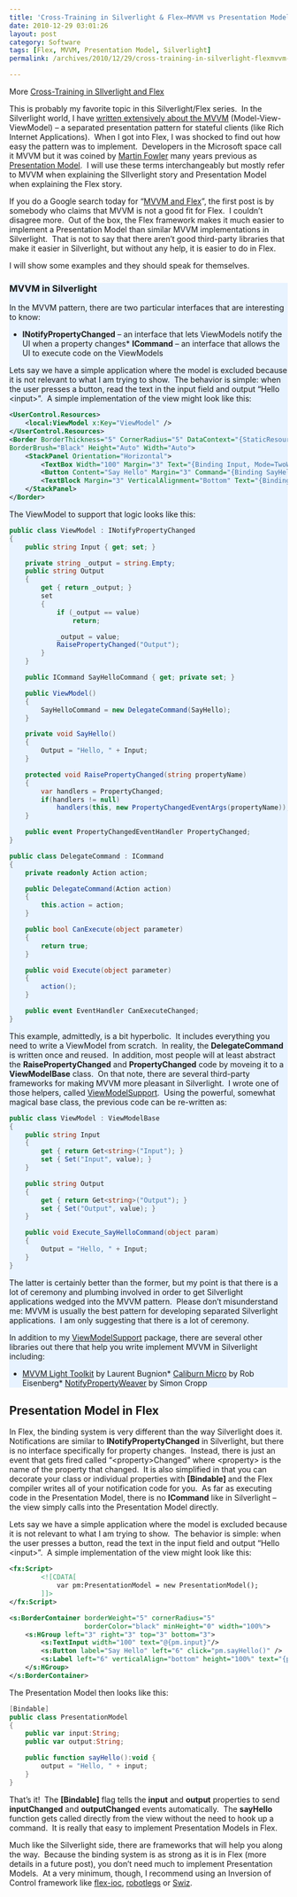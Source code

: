 ```yaml
---
title: 'Cross-Training in Silverlight & Flex–MVVM vs Presentation Model'
date: 2010-12-29 03:01:26
layout: post
category: Software
tags: [Flex, MVVM, Presentation Model, Silverlight]
permalink: /archives/2010/12/29/cross-training-in-silverlight-flexmvvm-vs-presentation-model/

---
```


More [Cross-Training in SIlverlight and Flex](/archives/2010/10/24/cross-training-in-silverlight-vs-flex/)

This is probably my favorite topic in this Silverlight/Flex series.&#160; In the Silverlight world, I have [written extensively about the MVVM](/archives/2009/05/22/adventures-in-mvvm-model-view-viewmodel/) (Model-View-ViewModel) – a separated presentation pattern for stateful clients (like Rich Internet Applications).&#160; When I got into Flex, I was shocked to find out how easy the pattern was to implement.&#160; Developers in the Microsoft space call it MVVM but it was coined by [Martin Fowler](http://martinfowler.com/) many years previous as [Presentation Model](http://martinfowler.com/eaaDev/PresentationModel.html).&#160; I will use these terms interchangeably but mostly refer to MVVM when explaining the SIlverlight story and Presentation Model when explaining the Flex story.

If you do a Google search today for “[MVVM and Flex](http://www.google.com/search?q=mvvm+and+flex)”, the first post is by somebody who claims that MVVM is not a good fit for Flex.&#160; I couldn’t disagree more.&#160; Out of the box, the Flex framework makes it much easier to implement a Presentation Model than similar MVVM implementations in Silverlight.&#160; That is not to say that there aren’t good third-party libraries that make it easier in Silverlight, but without any help, it is easier to do in Flex.&#160; 

I will show some examples and they should speak for themselves.
  <div style="background-color: #e8f3ff">   

### MVVM in Silverlight

In the MVVM pattern, there are two particular interfaces that are interesting to know:

*   **INotifyPropertyChanged** – an interface that lets ViewModels notify the UI when a property changes*   **ICommand** – an interface that allows the UI to execute code on the ViewModels    

Lets say we have a simple application where the model is excluded because it is not relevant to what I am trying to show.&#160; The behavior is simple: when the user presses a button, read the text in the input field and output “Hello &lt;input&gt;”.&#160; A simple implementation of the view might look like this:
```xml
<UserControl.Resources>
    <local:ViewModel x:Key="ViewModel" />
</UserControl.Resources>
<Border BorderThickness="5" CornerRadius="5" DataContext="{StaticResource ViewModel}"
BorderBrush="Black" Height="Auto" Width="Auto">
    <StackPanel Orientation="Horizontal">
        <TextBox Width="100" Margin="3" Text="{Binding Input, Mode=TwoWay}" />
        <Button Content="Say Hello" Margin="3" Command="{Binding SayHelloCommand}" />
        <TextBlock Margin="3" VerticalAlignment="Bottom" Text="{Binding Output}" />
    </StackPanel>
</Border>
```

The ViewModel to support that logic looks like this:

```csharp
public class ViewModel : INotifyPropertyChanged
{
    public string Input { get; set; }

    private string _output = string.Empty;
    public string Output
    {
        get { return _output; }
        set
        {
            if (_output == value)
                return;

            _output = value;
            RaisePropertyChanged("Output");
        }
    }

    public ICommand SayHelloCommand { get; private set; }

    public ViewModel()
    {
        SayHelloCommand = new DelegateCommand(SayHello);
    }

    private void SayHello()
    {
        Output = "Hello, " + Input;
    }

    protected void RaisePropertyChanged(string propertyName)
    {
        var handlers = PropertyChanged;
        if(handlers != null)
            handlers(this, new PropertyChangedEventArgs(propertyName));
    }

    public event PropertyChangedEventHandler PropertyChanged;
}

public class DelegateCommand : ICommand
{
    private readonly Action action;

    public DelegateCommand(Action action)
    {
        this.action = action;
    }

    public bool CanExecute(object parameter)
    {
        return true;
    }

    public void Execute(object parameter)
    {
        action();
    }

    public event EventHandler CanExecuteChanged;
}
```

This example, admittedly, is a bit hyperbolic.&#160; It includes everything you need to write a ViewModel from scratch.&#160; In reality, the **DelegateCommand** is written once and reused.&#160; In addition, most people will at least abstract the **RaisePropertyChanged** and **PropertyChanged** code by moveing it to a **ViewModelBase** class.&#160; On that note, there are several third-party frameworks for making MVVM more pleasant in Silverlight.&#160; I wrote one of those helpers, called [ViewModelSupport](http://viewmodelsupport.codeplex.com/).&#160; Using the powerful, somewhat magical base class, the previous code can be re-written as:

```csharp
public class ViewModel : ViewModelBase
{
    public string Input
    {
        get { return Get<string>("Input"); }
        set { Set("Input", value); }
    }

    public string Output
    {
        get { return Get<string>("Output"); }
        set { Set("Output", value); }
    }

    public void Execute_SayHelloCommand(object param)
    {
        Output = "Hello, " + Input;
    }
}
```

The latter is certainly better than the former, but my point is that there is a lot of ceremony and plumbing involved in order to get Silverlight applications wedged into the MVVM pattern.&#160; Please don’t misunderstand me: MVVM is usually the best pattern for developing separated Silverlight applications.&#160; I am only suggesting that there is a lot of ceremony.

In addition to my [ViewModelSupport](http://viewmodelsupport.codeplex.com/) package, there are several other libraries out there that help you write implement MVVM in Silverlight including:

*   [MVVM Light Toolkit](http://viewmodelsupport.codeplex.com/) by Laurent Bugnion*   [Caliburn Micro](http://caliburnmicro.codeplex.com/) by Rob Eisenberg*   [NotifyPropertyWeaver](http://code.google.com/p/notifypropertyweaver/) by Simon Cropp
</div>

## Presentation Model in Flex

In Flex, the binding system is very different than the way Silverlight does it.&#160; Notifications are similar to **INotifyPropertyChanged** in Silverlight, but there is no interface specifically for property changes.&#160; Instead, there is just an event that gets fired called “&lt;property&gt;Changed” where &lt;property&gt; is the name of the property that changed.&#160; It is also simplified in that you can decorate your class or individual properties with **[Bindable]** and the Flex compiler writes all of your notification code for you.&#160; As far as executing code in the Presentation Model, there is no **ICommand** like in Silverlight – the view simply calls into the Presentation Model directly.&#160; 

Lets say we have a simple application where the model is excluded because it is not relevant to what I am trying to show.&#160; The behavior is simple: when the user presses a button, read the text in the input field and output “Hello &lt;input&gt;”.&#160; A simple implementation of the view might look like this:

```xml
<fx:Script> 
        <![CDATA[ 
            var pm:PresentationModel = new PresentationModel(); 
        ]]> 
</fx:Script> 

<s:BorderContainer borderWeight="5" cornerRadius="5"           
                   borderColor="black" minHeight="0" width="100%"> 
    <s:HGroup left="3" right="3" top="3" bottom="3"> 
        <s:TextInput width="100" text="@{pm.input}"/> 
        <s:Button label="Say Hello" left="6" click="pm.sayHello()" /> 
        <s:Label left="6" verticalAlign="bottom" height="100%" text="{pm.output}"> 
    </s:HGroup> 
</s:BorderContainer>
```

The Presentation Model then looks like this:

```actionscript
[Bindable]
public class PresentationModel
{
    public var input:String;
    public var output:String;

    public function sayHello():void {            
        output = "Hello, " + input;
    }
}
```

That’s it!&#160; The **[Bindable]** flag tells the **input** and **output** properties to send **inputChanged** and **outputChanged** events automatically.&#160; The **sayHello** function gets called directly from the view without the need to hook up a command.&#160; It is really that easy to implement Presentation Models in Flex.

Much like the Silverlight side, there are frameworks that will help you along the way.&#160; Because the binding system is as strong as it is in Flex (more details in a future post), you don’t need much to implement Presentation Models.&#160; At a very minimum, though, I recommend using an Inversion of Control framework like [flex-ioc](http://code.google.com/p/flex-ioc/), [robotlegs](http://www.robotlegs.org/) or [Swiz](http://swizframework.org/).&#160; 
